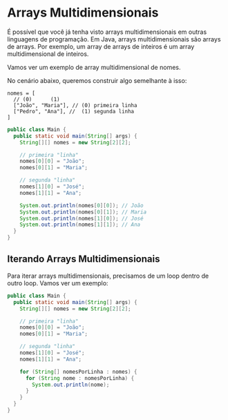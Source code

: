 # Arrays Multidimensionais

É possível que você já tenha visto arrays multidimensionais em outras linguagens de programação. Em Java, arrays
multidimensionais são arrays de arrays. Por exemplo, um array de arrays de inteiros é um array multidimensional de
inteiros.

Vamos ver um exemplo de array multidimensional de nomes.

No cenário abaixo, queremos construir algo semelhante à isso:

```
nomes = [
  // (0)      (1)
  ["João", "Maria"], // (0) primeira linha
  ["Pedro", "Ana"], //  (1) segunda linha
]
```

```java
public class Main {
  public static void main(String[] args) {
    String[][] nomes = new String[2][2];

    // primeira "linha"
    nomes[0][0] = "João";
    nomes[0][1] = "Maria";

    // segunda "linha"
    nomes[1][0] = "José";
    nomes[1][1] = "Ana";

    System.out.println(nomes[0][0]); // João
    System.out.println(nomes[0][1]); // Maria
    System.out.println(nomes[1][0]); // José
    System.out.println(nomes[1][1]); // Ana
  }
}
```

## Iterando Arrays Multidimensionais

Para iterar arrays multidimensionais, precisamos de um loop dentro de outro loop. Vamos ver um exemplo:

```java
public class Main {
  public static void main(String[] args) {
    String[][] nomes = new String[2][2];

    // primeira "linha"
    nomes[0][0] = "João";
    nomes[0][1] = "Maria";

    // segunda "linha"
    nomes[1][0] = "José";
    nomes[1][1] = "Ana";

    for (String[] nomesPorLinha : nomes) {
      for (String nome : nomesPorLinha) {
        System.out.println(nome);
      }
    }
  }
}
```